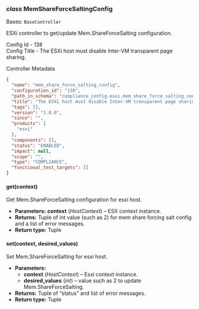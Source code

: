 ### *class* MemShareForceSaltingConfig

Bases: `BaseController`

ESXi controller to get/update Mem.ShareForceSalting configuration.

Config Id - 138
<br/>
Config Title - The ESXi host must disable Inter-VM transparent page sharing.
<br/>

Controller Metadata
```json
{
  "name": "mem_share_force_salting_config",
  "configuration_id": "138",
  "path_in_schema": "compliance_config.esxi.mem_share_force_salting_config",
  "title": "The ESXi host must disable Inter-VM transparent page sharing.",
  "tags": [],
  "version": "1.0.0",
  "since": "",
  "products": [
    "esxi"
  ],
  "components": [],
  "status": "ENABLED",
  "impact": null,
  "scope": "",
  "type": "COMPLIANCE",
  "functional_test_targets": []
}
```

#### get(context)

Get Mem.ShareForceSalting configuration for esxi host.

* **Parameters:**
  **context** (*HostContext*) – ESX context instance.
* **Returns:**
  Tuple of int value (such as 2) for mem share forcing salt config and a list of error messages.
* **Return type:**
  Tuple

#### set(context, desired_values)

Set Mem.ShareForceSalting for esxi host.

* **Parameters:**
  * **context** (*HostContext*) – Esxi context instance.
  * **desired_values** (*int*) – value such as 2 to update Mem.ShareForceSalting.
* **Returns:**
  Tuple of “status” and list of error messages.
* **Return type:**
  Tuple
